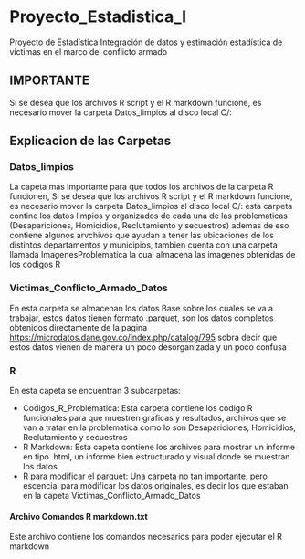 # Proyecto_Estadistica_I
Proyecto de Estadística Integración de datos y estimación estadística de víctimas en el marco del conflicto armado
## IMPORTANTE
Si se desea que los archivos R script y el R markdown funcione, es necesario mover la carpeta Datos_limpios al disco local C/: 
## Explicacion de las Carpetas
### Datos_limpios
La capeta mas importante para que todos los archivos de la carpeta R funcionen, Si se desea que los archivos R script y el R markdown funcione, es necesario mover la carpeta Datos_limpios al disco local C/: esta carpeta contine los datos limpios y organizados de cada una de las problematicas (Desapariciones, Homicidios, Reclutamiento y secuestros) ademas de eso contiene algunos arvchivos que ayudan a tener las ubicaciones de los distintos departamentos y municipios, tambien cuenta con una carpeta llamada ImagenesProblematica la cual almacena las imagenes obtenidas de los codigos R

### Victimas_Conflicto_Armado_Datos
En esta carpeta se almacenan los datos Base sobre los cuales se va a trabajar, estos datos tienen formato .parquet, son los datos completos obtenidos directamente de la pagina https://microdatos.dane.gov.co/index.php/catalog/795 sobra decir que estos datos vienen de manera un poco desorganizada y un poco confusa

### R
En esta capeta se encuentran 3 subcarpetas:
- Codigos_R_Problematica: Esta carpeta contiene los codigo R funcionales para que muestren graficas y resultados, archivos que se van a tratar en la problematica como lo son Desapariciones, Homicidios, Reclutamiento y secuestros
- R Markdown: Esta capeta contiene los archivos para mostrar un informe en tipo .html, un informe bien estructurado y visual donde se muestran los datos
- R para modificar el parquet: Una carpeta no tan importante, pero escencial para modificar los datos originales, es decir los que estaban en la capeta Victimas_Conflicto_Armado_Datos

#### Archivo Comandos R markdown.txt
Este archivo contiene los comandos necesarios para poder ejecutar el R markdown 
